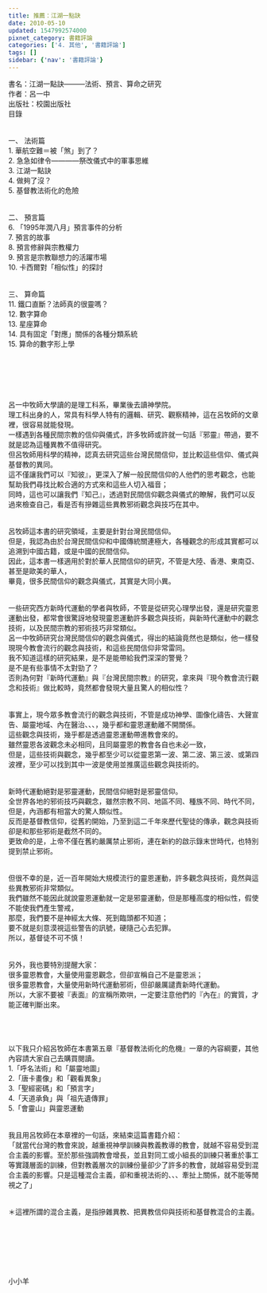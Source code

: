 ```yaml
---
title: 推薦：江湖一點訣
date: 2010-05-10
updated: 1547992574000
pixnet_category: 書籍評論
categories: ['4. 其他', '書籍評論']
tags: []
sidebar: {'nav': '書籍評論'}
---
```


<p>書名：江湖一點訣———法術、預言、算命之研究<br/>作者：呂一中<br/>出版社：校園出版社<br/><!--more-->目錄<br/><br/><br/>一、	法術篇<br/>1.	華航空難＝被「煞」到了？<br/>2.	急急如律令————祭改儀式中的軍事思維<br/>3.	江湖一點訣<br/>4.	做夠了沒？<br/>5.	基督教法術化的危險<br/><br/><br/>二、	預言篇<br/>6. 「1995年潤八月」預言事件的分析<br/>7.  預言的故事<br/>8.  預言修辭與宗教權力<br/>9.  預言是宗教聯想力的活躍市場<br/>10.  卡西爾對「相似性」的探討<br/><br/><br/>三、	算命篇<br/>11. 鐵口直斷？法師真的很靈嗎？<br/>12. 數字算命<br/>13. 星座算命<br/>14. 具有固定「對應」關係的各種分類系統<br/>15. 算命的數字形上學<br/><br/><br/><br/><br/><br/><br/>呂一中牧師大學讀的是理工科系，畢業後去讀神學院。<br/>理工科出身的人，常具有科學人特有的邏輯、研究、觀察精神，這在呂牧師的文章裡，很容易就能發現。<br/>一樣遇到各種民間宗教的信仰與儀式，許多牧師或許就一句話『邪靈』帶過，要不就是認為這種異教不值得研究。<br/>但呂牧師用科學的精神，認真去研究這些台灣民間信仰，並比較這些信仰、儀式與基督教的異同。<br/>這不僅讓我們可以『知彼』，更深入了解一般民間信仰的人他們的思考觀念，也能幫助我們尋找比較合適的方式來和這些人切入福音；<br/>同時，這也可以讓我們『知己』，透過對民間信仰觀念與儀式的瞭解，我們可以反過來檢查自己，看是否有摻雜這些異教邪術觀念與技巧在其中。<br/><br/><br/>呂牧師這本書的研究領域，主要是針對台灣民間信仰。<br/>但是，我認為由於台灣民間信仰和中國傳統關連極大，各種觀念的形成其實都可以追溯到中國古籍，或是中國的民間信仰。<br/>因此，這本書一樣適用於對於華人民間信仰的研究，不管是大陸、香港、東南亞、甚至是歐美的華人，<br/>畢竟，很多民間信仰的觀念與儀式，其實是大同小異。<br/><br/><br/>一些研究西方新時代運動的學者與牧師，不管是從研究心理學出發，還是研究靈恩運動出發，都常會很驚訝地發現靈恩運動許多觀念與技術，與新時代運動中的觀念技術，以及民間宗教的邪術技巧非常類似。<br/>呂一中牧師研究台灣民間信仰的觀念與儀式，得出的結論竟然也是類似，他一樣發現現今教會流行的觀念與技術，和這些民間信仰非常雷同。<br/>我不知道這樣的研究結果，是不是能帶給我們深深的警覺？<br/>是不是有些事情不太對勁了？<br/>否則為何對『新時代運動』與『台灣民間宗教』的研究，拿來與『現今教會流行觀念和技術』做比較時，竟然都會發現大量且驚人的相似性？<br/><br/><br/>事實上，現今眾多教會流行的觀念與技術，不管是成功神學、圖像化禱告、大聲宣告、屬靈地域、內在醫治、、、，幾乎都和靈恩運動離不開關係。<br/>這些觀念與技術，幾乎都是透過靈恩運動帶進教會來的。<br/>雖然靈恩各波觀念未必相同，且同屬靈恩的教會各自也未必一致，<br/>但是，這些技術與觀念，幾乎都至少可以從靈恩第一波、第二波、第三波、或第四波裡，至少可以找到其中一波是使用並推廣這些觀念與技術的。<br/><br/><br/>新時代運動絕對是邪靈運動，民間信仰絕對是邪靈信仰。<br/>全世界各地的邪術技巧與觀念，雖然宗教不同、地區不同、種族不同、時代不同，但是，內涵都有相當大的驚人類似性。<br/>反而是基督教信仰，從舊約開始，乃至到這二千年來歷代聖徒的傳承，觀念與技術卻是和那些邪術是截然不同的。<br/>更致命的是，上帝不僅在舊約嚴厲禁止邪術，連在新約的啟示錄末世時代，也特別提到禁止邪術。<br/><br/><br/>但很不幸的是，近一百年開始大規模流行的靈恩運動，許多觀念與技術，竟然與這些異教邪術非常類似。<br/>我們雖然不能因此就說靈恩運動就一定是邪靈運動，但是那種高度的相似性，假使不能使我們產生警戒，<br/>那麼，我們要不是神經太大條、死到臨頭都不知道；<br/>要不就是刻意漠視這些警告的訊號，硬隨己心去犯罪。<br/>所以，基督徒不可不慎！<br/><br/><br/>另外，我也要特別提醒大家：<br/>很多靈恩教會，大量使用靈恩觀念，但卻宣稱自己不是靈恩派；<br/>很多靈恩教會，大量使用新時代運動邪術，但卻嚴厲譴責新時代運動。<br/>所以，大家不要被『表面』的宣稱所欺哄，一定要注意他們的『內在』的實質，才能正確判斷出來。<br/><br/><br/><br/><br/>以下我只介紹呂牧師在本書第五章『基督教法術化的危機』一章的內容綱要，其他內容請大家自己去購買閱讀。<br/>1.「呼名法術」和「屬靈地圖」<br/>2.「唐卡畫像」和「觀看異象」<br/>3.「聖經密碼」和「預言字」<br/>4.「天道承負」與「祖先遺傳罪」<br/>5.「會靈山」與靈恩運動<br/><br/><br/>我且用呂牧師在本章裡的一句話，來結束這篇書籍介紹：<br/>「就當代台灣的教會來說，越重視神學訓練與教義教導的教會，就越不容易受到混合主義的影響。至於那些強調教會增長，並且對同工或小組長的訓練只著重於事工等實踐層面的訓練，但對教義層次的訓練份量卻少了許多的教會，就越容易受到混合主義的影響。只是這種混合主義，卻和重視法術的、、、牽扯上關係，就不能等閒視之了」<br/><br/><br/>＊這裡所謂的混合主義，是指摻雜異教、把異教信仰與技術和基督教混合的主義。<br/><br/><br/><br/><br/><br/><br/><br/>小小羊</p>